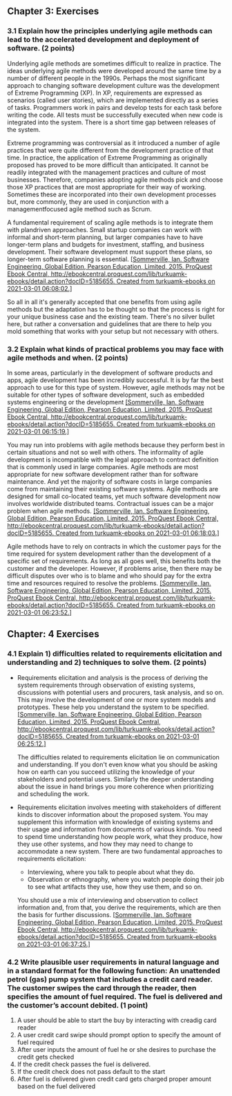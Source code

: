 ## Chapter 3: Exercises ##

### 3.1 Explain how the principles underlying agile methods can lead to the accelerated development and deployment of software. (2 points) ###

Underlying agile methods are sometimes difficult to realize in practice. The ideas underlying agile methods were developed around the same time by a number of different people in the 1990s. Perhaps the most significant approach to changing software development culture was the development of Extreme Programming (XP). In XP, requirements are expressed as scenarios (called user stories), which are implemented directly as a series of tasks. Programmers work in pairs and develop tests for each task before writing the code. All tests must be successfully executed when new code is integrated into the system. There is a short time gap between releases of the system. 

Extreme programming was controversial as it introduced a number of agile practices that were quite different from the development practice of that time. In practice, the application of Extreme Programming as originally proposed has proved to be more difficult than anticipated. It cannot be readily integrated with the management practices and culture of most businesses. Therefore, companies adopting agile methods pick and choose those XP practices that are most appropriate for their way of working. Sometimes these are incorporated into their own development processes but, more commonly, they are used in conjunction with a managementfocused agile method such as Scrum.

A fundamental requirement of scaling agile methods is to integrate them with plandriven approaches. Small startup companies can work with informal and short-term planning, but larger companies have to have longer-term plans and budgets for investment, staffing, and business development. Their software development must support these plans, so longer-term software planning is essential.
[[Sommerville, Ian. Software Engineering, Global Edition, Pearson Education, Limited, 2015. ProQuest Ebook Central, http://ebookcentral.proquest.com/lib/turkuamk-ebooks/detail.action?docID=5185655.
Created from turkuamk-ebooks on 2021-03-01 06:08:02.]](http://ebookcentral.proquest.com/lib/turkuamk-ebooks/detail.action?docID=5185655)

So all in all it's generally accepted that one benefits from using agile methods but the adaptation has to be thought so that the process is right for your unique business case and the existing team. There's no silver bullet here, but rather a conversation and guidelines that are there to help you mold something that works with your setup but not necessary with others. 
### 3.2 Explain what kinds of practical problems you may face with agile methods and when. (2 points) ###

In some areas, particularly in the development of software products and apps, agile development has been incredibly successful. It is by far the best approach to use for this type of system. However, agile methods may not be suitable for other types of software development, such as embedded systems engineering or the development
[[Sommerville, Ian. Software Engineering, Global Edition, Pearson Education, Limited, 2015. ProQuest Ebook Central, http://ebookcentral.proquest.com/lib/turkuamk-ebooks/detail.action?docID=5185655.
Created from turkuamk-ebooks on 2021-03-01 06:15:19.]](http://ebookcentral.proquest.com/lib/turkuamk-ebooks/detail.action?docID=5185655)

You may run into problems with agile methods because they perform best in certain situations and not so well with others. The informality of agile development is incompatible with the legal approach to contract definition that is commonly used in large companies. Agile methods are most appropriate for new software development rather than for software maintenance. And yet the majority of software costs in large companies come from maintaining their existing software systems. Agile methods are designed for small co-located teams, yet much software development now involves worldwide distributed teams. Contractual issues can be a major problem when agile methods.
[[Sommerville, Ian. Software Engineering, Global Edition, Pearson Education, Limited, 2015. ProQuest Ebook Central, http://ebookcentral.proquest.com/lib/turkuamk-ebooks/detail.action?docID=5185655.
Created from turkuamk-ebooks on 2021-03-01 06:18:03.]](http://ebookcentral.proquest.com/lib/turkuamk-ebooks/detail.action?docID=5185655)

Agile methods have to rely on contracts in which the customer pays for the time required for system development rather than the development of a specific set of requirements. As long as all goes well, this benefits both the customer and the developer. However, if problems arise, then there may be difficult disputes over who is to blame and who should pay for the extra time and resources required to resolve the problems.
[[Sommerville, Ian. Software Engineering, Global Edition, Pearson Education, Limited, 2015. ProQuest Ebook Central, http://ebookcentral.proquest.com/lib/turkuamk-ebooks/detail.action?docID=5185655.
Created from turkuamk-ebooks on 2021-03-01 06:23:52.]](http://ebookcentral.proquest.com/lib/turkuamk-ebooks/detail.action?docID=5185655)
## Chapter: 4 Exercises ## 

### 4.1 Explain 1) difficulties related to requirements elicitation and understanding and 2) techniques to solve them. (2 points) ###

- Requirements elicitation and analysis is the process of deriving the system requirements through observation of existing systems, discussions with potential users and procurers, task analysis, and so on. This may involve the development of one or more system models and prototypes. These help you understand the system to be specified.
[[Sommerville, Ian. Software Engineering, Global Edition, Pearson Education, Limited, 2015. ProQuest Ebook Central, http://ebookcentral.proquest.com/lib/turkuamk-ebooks/detail.action?docID=5185655.
Created from turkuamk-ebooks on 2021-03-01 06:25:12.]](http://ebookcentral.proquest.com/lib/turkuamk-ebooks/detail.action?docID=5185655)

  The difficulties related to requirements elicitation lie on communication and understanding. If you don't even know what you should be asking how on earth can you succeed utilizing the knowledge of your stakeholders and potential users. Similarly the deeper understanding about the issue in hand brings you more coherence when prioritizing and scheduling the work.

- Requirements elicitation involves meeting with stakeholders of different kinds to discover information about the proposed system. You may supplement this information with knowledge of existing systems and their usage and information from documents of various kinds. You need to spend time understanding how people work, what they produce, how they use other systems, and how they may need to change to accommodate a new system. There are two fundamental approaches to requirements elicitation: 
  -  Interviewing, where you talk to people about what they do. 
  -  Observation or ethnography, where you watch people doing their job to see what artifacts they use, how they use them, and so on. 
  
  You should use a mix of interviewing and observation to collect information and, from that, you derive the requirements, which are then the basis for further discussions.
[[Sommerville, Ian. Software Engineering, Global Edition, Pearson Education, Limited, 2015. ProQuest Ebook Central, http://ebookcentral.proquest.com/lib/turkuamk-ebooks/detail.action?docID=5185655.
Created from turkuamk-ebooks on 2021-03-01 06:37:25.]](http://ebookcentral.proquest.com/lib/turkuamk-ebooks/detail.action?docID=5185655)


### 4.2 Write plausible user requirements in natural language and in a standard format for the following function: An unattended petrol (gas) pump system that includes a credit card reader. The customer swipes the card through the reader, then specifies the amount of fuel required. The fuel is delivered and the customer’s account debited. (1 point) ###

1. A user should be able to start the buy by interacting with creadig card reader
2. A user credit card swipe should prompt option to specify the amount of fuel required
3. After user inputs the amount of fuel he or she desires to purchase the credit gets checked
4. If the credit check passes the fuel is delivered.
5. If the credit check does not pass default to the start
6. After fuel is delivered given credit card gets charged proper amount based on the fuel delivered